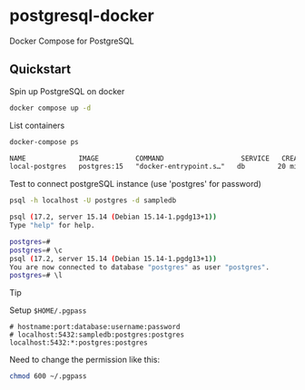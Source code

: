 # postgresql-docker
Docker Compose for PostgreSQL

## Quickstart

Spin up PostgreSQL on docker

```sh
docker compose up -d
```

List containers

```txt
docker-compose ps

NAME             IMAGE         COMMAND                   SERVICE   CREATED          STATUS          PORTS
local-postgres   postgres:15   "docker-entrypoint.s…"   db        20 minutes ago   Up 20 minutes   0.0.0.0:5432->5432/tcp, [::]:5432->5432/tcp
```

Test to connect postgreSQL instance (use 'postgres' for password)
```sh
psql -h localhost -U postgres -d sampledb

psql (17.2, server 15.14 (Debian 15.14-1.pgdg13+1))
Type "help" for help.

postgres=#
postgres=# \c
psql (17.2, server 15.14 (Debian 15.14-1.pgdg13+1))
You are now connected to database "postgres" as user "postgres".
postgres=# \l
```

> [!TIP]
> Setup `$HOME/.pgpass`
> 
> ```
> # hostname:port:database:username:password
> # localhost:5432:sampledb:postgres:postgres
> localhost:5432:*:postgres:postgres
> ```
> Need to change the permission like this:
> ```sh
> chmod 600 ~/.pgpass
> ```
